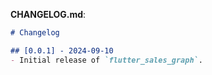 
**CHANGELOG.md**:


```markdown
# Changelog

## [0.0.1] - 2024-09-10
- Initial release of `flutter_sales_graph`.
